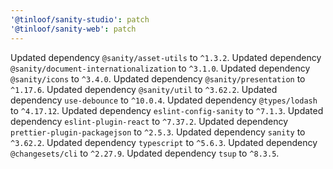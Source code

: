 ```yaml
---
'@tinloof/sanity-studio': patch
'@tinloof/sanity-web': patch
---
```


Updated dependency `@sanity/asset-utils` to `^1.3.2`.
Updated dependency `@sanity/document-internationalization` to `^3.1.0`.
Updated dependency `@sanity/icons` to `^3.4.0`.
Updated dependency `@sanity/presentation` to `^1.17.6`.
Updated dependency `@sanity/util` to `^3.62.2`.
Updated dependency `use-debounce` to `^10.0.4`.
Updated dependency `@types/lodash` to `^4.17.12`.
Updated dependency `eslint-config-sanity` to `^7.1.3`.
Updated dependency `eslint-plugin-react` to `^7.37.2`.
Updated dependency `prettier-plugin-packagejson` to `^2.5.3`.
Updated dependency `sanity` to `^3.62.2`.
Updated dependency `typescript` to `^5.6.3`.
Updated dependency `@changesets/cli` to `^2.27.9`.
Updated dependency `tsup` to `^8.3.5`.
